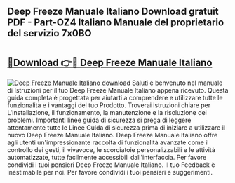 ## Deep Freeze Manuale Italiano Download gratuit PDF - Part-OZ4 Italiano Manuale del proprietario del servizio 7x0BO

# <h2><a href="http://dfgt4s.blite.top/?on=Deep+Freeze+Manuale+Italiano">🔗Download 👉🔴 Deep Freeze Manuale Italiano</a></h2>

[![Deep Freeze Manuale Italiano download](https://i.imgur.com/lujVjoI.png)](http://dfgt4s.blite.top/?on=Deep+Freeze+Manuale+Italiano)
Saluti e benvenuto nel manuale di Istruzioni per il tuo Deep Freeze Manuale Italiano appena ricevuto. Questa guida completa è progettata per aiutarti a comprendere e utilizzare tutte le funzionalità e i vantaggi del tuo Prodotto. Troverai istruzioni chiare per L'installazione, il funzionamento, la manutenzione e la risoluzione dei problemi. Importanti linee guida di sicurezza si prega di leggere attentamente tutte le Linee Guida di sicurezza prima di iniziare a utilizzare il nuovo Deep Freeze Manuale Italiano. Deep Freeze Manuale Italiano offre agli utenti un'impressionante raccolta di funzionalità avanzate come il controllo dei gesti, il vivavoce, le scorciatoie personalizzabili e le attività automatizzate, tutte facilmente accessibili dall'interfaccia. Per favore condividi i tuoi pensieri Deep Freeze Manuale Italiano. Il tuo Feedback è inestimabile per noi. Per favore condividi i tuoi pensieri e suggerimenti.
